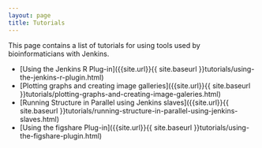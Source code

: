 ```yaml
---
layout: page
title: Tutorials
---
```


This page contains a list of tutorials for using tools used by 
bioinformaticians with Jenkins.

- [Using the Jenkins R Plug-in]({{site.url}}{{ site.baseurl }}tutorials/using-the-jenkins-r-plugin.html)
- [Plotting graphs and creating image galleries]({{site.url}}{{ site.baseurl }}tutorials/plotting-graphs-and-creating-image-galeries.html)
- [Running Structure in Parallel using Jenkins slaves]({{site.url}}{{ site.baseurl }}tutorials/running-structure-in-parallel-using-jenkins-slaves.html)
- [Using the figshare Plug-in]({{site.url}}{{ site.baseurl }}tutorials/using-the-figshare-plugin.html)
